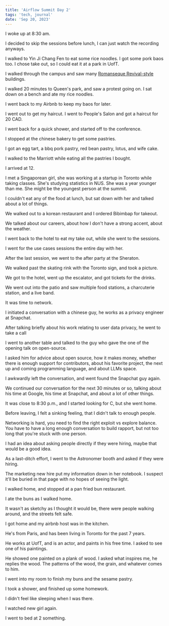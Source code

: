 ```yaml
---
title: 'Airflow Summit Day 2'
tags: 'tech, journal'
date: 'Sep 20, 2023'
---
```


I woke up at 8:30 am.

I decided to skip the sessions before lunch, I can just watch the recording anyways.

I walked to Yin Ji Chang Fen to eat some rice noodles. I got some pork baos too. I chose take out, so I could eat it at a park in UofT.

I walked through the campus and saw many [Romanseque Revival-style](https://en.wikipedia.org/wiki/Romanesque_Revival_architecture) buildings.

I walked 20 minutes to Queen's park, and saw a protest going on. I sat down on a bench and ate my rice noodles.

I went back to my Airbnb to keep my baos for later.

I went out to get my haircut. I went to People's Salon and got a haircut for 20 CAD.

I went back for a quick shower, and started off to the conference.

I stopped at the chinese bakery to get some pastries.

I got an egg tart, a bbq pork pastry, red bean pastry, lotus, and wife cake.

I walked to the Marriott while eating all the pastries I bought.

I arrived at 12.

I met a Singaporean girl, she was working at a startup in Toronto while taking classes. She's studying statistics in NUS. She was a year younger than me. She might be the youngest person at the summit.

I couldn't eat any of the food at lunch, but sat down with her and talked about a lot of things.

We walked out to a korean restaurant and I ordered Bibimbap for takeout.

We talked about our careers, about how I don't have a strong accent, about the weather.

I went back to the hotel to eat my take out, while she went to the sessions.

I went for the use cases sessions the entire day with her.

After the last session, we went to the after party at the Sheraton.

We walked past the skating rink with the Toronto sign, and took a picture.

We got to the hotel, went up the escalator, and got tickets for the drinks.

We went out into the patio and saw multiple food stations, a charcuterie station, and a live band.

It was time to network.

I initiated a conversation with a chinese guy, he works as a privacy engineer at Snapchat.

After talking briefly about his work relating to user data privacy, he went to take a call

I went to another table and talked to the guy who gave the one of the opening talk on open-source.

I asked him for advice about open source, how it makes money, whether there is enough support for contributors, about his favorite project, the next up and coming programming language, and about LLMs space.

I awkwardly left the conversation, and went found the Snapchat guy again.

We continued our conversation for the next 30 minutes or so, talking about his time at Google, his time at Snapchat, and about a lot of other things.

It was close to 8:30 p.m., and I started looking for C, but she went home.

Before leaving, I felt a sinking feeling, that I didn't talk to enough people.

Networking is hard, you need to find the right exploit vs explore balance. You have to have a long enough conversation to build rapport, but not too long that you're stuck with one person.

I had an idea about asking people directly if they were hiring, maybe that would be a good idea.

As a last-ditch effort, I went to the Astronomer booth and asked if they were hiring.

The marketing new hire put my information down in her notebook. I suspect it'll be buried in that page with no hopes of seeing the light.

I walked home, and stopped at a pan fried bun restaurant.

I ate the buns as I walked home.

It wasn't as sketchy as I thought it would be, there were people walking around, and the streets felt safe.

I got home and my airbnb host was in the kitchen.

He's from Paris, and has been living in Toronto for the past 7 years.

He works at UofT, and is an actor, and paints in his free time. I asked to see one of his paintings.

He showed one painted on a plank of wood. I asked what inspires me, he replies the wood. The patterns of the wood, the grain, and whatever comes to him.

I went into my room to finish my buns and the sesame pastry.

I took a shower, and finished up some homework.

I didn't feel like sleeping when I was there.

I watched new girl again.

I went to bed at 2 something.
